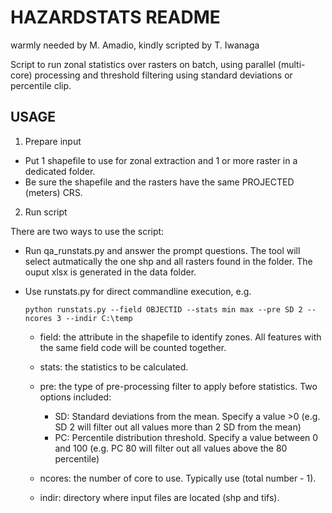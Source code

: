 HAZARDSTATS README
==================

warmly needed by M. Amadio, kindly scripted by T. Iwanaga

Script to run zonal statistics over rasters on batch, using parallel (multi-core) processing and threshold filtering using standard deviations or percentile clip.

USAGE
-----

1. Prepare input

- Put 1 shapefile to use for zonal extraction and 1 or more raster in a dedicated folder.
- Be sure the shapefile and the rasters have the same PROJECTED (meters) CRS.

2. Run script

There are two ways to use the script:

- Run qa_runstats.py and answer the prompt questions. 
  The tool will select autmatically the one shp and all rasters found in the folder. 
  The ouput xlsx is generated in the data folder.
  
  
- Use runstats.py for direct commandline execution, e.g.

      python runstats.py --field OBJECTID --stats min max --pre SD 2 --ncores 3 --indir C:\temp

  - field: the attribute in the shapefile to identify zones. All features with the same field code will be counted together.

  - stats: the statistics to be calculated.

  - pre: the type of pre-processing filter to apply before statistics. Two options included:
       - SD: Standard deviations from the mean. Specify a value >0 (e.g. SD 2 will filter out all values more than 2 SD from the mean)
       - PC: Percentile distribution threshold. Specify a value between 0 and 100 (e.g. PC 80 will filter out all values above the 80 percentile)
  
  - ncores: the number of core to use. Typically use (total number - 1).
  
  - indir: directory where input files are located (shp and tifs).
